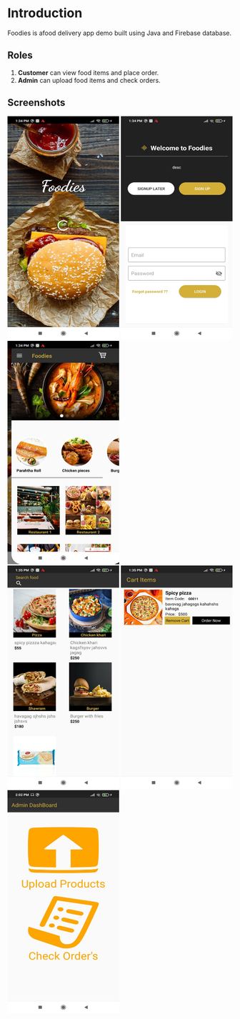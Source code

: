 # Introduction
Foodies is afood delivery app demo built using Java and Firebase database.

## Roles
1. <b>Customer</b> can view food items and place order.
2.  <b>Admin</b> can upload food items and check orders.

## Screenshots
<img src="Images/splash.jpeg" width=250 height=500> <img src="Images/login.jpeg" width=250 height=500> <img src="Images/mainscreen.jpeg" width=250 height=500>
<br>
<img src="Images/items.jpeg" width=250 height=500> <img src="Images/cart.jpeg" width=250 height=500> <img src="Images/admin.jpeg" width=250 height=500>

